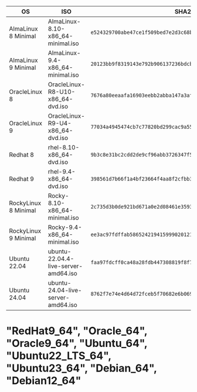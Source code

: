 | OS                   | ISO                                  | SHA256                                                                 | VBOX Version          |
|----------------------|--------------------------------------|------------------------------------------------------------------------|-----------------------|
| AlmaLinux 8 Minimal  | AlmaLinux-8.10-x86_64-minimal.iso    | ```e524329700abe47ce1f509bed7e2d3c68b336a54c712daa1b492b2429a64d419``` | ```RedHat8_64```      |
| AlmaLinux 9 Minimal  | AlmaLinux-9.4-x86_64-minimal.iso     | ```20123bb9f8319143e792b906137236bdcb0d10b023c36626ca2d8e9f62144eb9``` | ```RedHat9_64```      |
| OracleLinux 8        | OracleLinux-R8-U10-x86_64-dvd.iso    | ```7676a80eeaafa16903eebb2abba147a3afe230b130cc066d56fdd6854d8da900``` | ```Oracle8_64```      |
| OracleLinux 9        | OracleLinux-R9-U4-x86_64-dvd.iso     | ```77034a4945474cb7c77820bd299cac9a557b8a298a5810c31d63ce404ad13c5e``` | ```Oracle9_64```      |
| Redhat 8             | rhel-8.10-x86_64-dvd.iso             | ```9b3c8e31bc2cdd2de9cf96abb3726347f5840ff3b176270647b3e66639af291b``` | ```RedHat9_64```      |
| Redhat 9             | rhel-9.4-x86_64-dvd.iso              | ```398561d7b66f1a4bf23664f4aa8f2cfbb3641aa2f01a320068e86bd1fc0e9076``` | ```RedHat9_64```      |
| RockyLinux 8 Minimal | Rocky-8.10-x86_64-minimal.iso        | ```2c735d3b0de921bd671a0e2d08461e3593ac84f64cdaef32e3ed56ba01f74f4b``` | ```RedHat8_64```      |
| RockyLinux 9 Minimal | Rocky-9.4-x86_64-minimal.iso         | ```ee3ac97fdffab58652421941599902012179c37535aece76824673105169c4a2``` | ```RedHat9_64```      |
| Ubuntu 22.04         | ubuntu-22.04.4-live-server-amd64.iso | ```faa97fdcff0ca48a28fdb447308819f8f732be7b13a2f53b7cbd5590cec89a0a``` | ```Ubuntu22_LTS_64``` |
| Ubuntu 24.04         | ubuntu-24.04-live-server-amd64.iso   | ```8762f7e74e4d64d72fceb5f70682e6b069932deedb4949c6975d0f0fe0a91be3``` | ```Ubuntu22_LTS_64``` |


# "RedHat9_64", "Oracle_64", "Oracle9_64", "Ubuntu_64", "Ubuntu22_LTS_64", "Ubuntu23_64", "Debian_64", "Debian12_64"